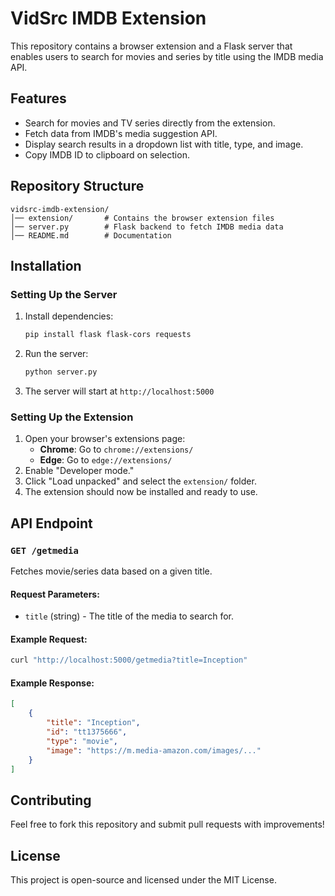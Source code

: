 # VidSrc IMDB Extension

This repository contains a browser extension and a Flask server that enables users to search for movies and series by title using the IMDB media API.

## Features
- Search for movies and TV series directly from the extension.
- Fetch data from IMDB's media suggestion API.
- Display search results in a dropdown list with title, type, and image.
- Copy IMDB ID to clipboard on selection.

## Repository Structure
```
vidsrc-imdb-extension/
│── extension/       # Contains the browser extension files
│── server.py        # Flask backend to fetch IMDB media data
│── README.md        # Documentation
```

## Installation

### Setting Up the Server
1. Install dependencies:
   ```bash
   pip install flask flask-cors requests
   ```
2. Run the server:
   ```bash
   python server.py
   ```
3. The server will start at `http://localhost:5000`

### Setting Up the Extension
1. Open your browser's extensions page:
   - **Chrome**: Go to `chrome://extensions/`
   - **Edge**: Go to `edge://extensions/`
2. Enable "Developer mode."
3. Click "Load unpacked" and select the `extension/` folder.
4. The extension should now be installed and ready to use.

## API Endpoint

### `GET /getmedia`
Fetches movie/series data based on a given title.

#### **Request Parameters:**
- `title` (string) - The title of the media to search for.

#### **Example Request:**
```bash
curl "http://localhost:5000/getmedia?title=Inception"
```

#### **Example Response:**
```json
[
    {
        "title": "Inception",
        "id": "tt1375666",
        "type": "movie",
        "image": "https://m.media-amazon.com/images/..."
    }
]
```

## Contributing
Feel free to fork this repository and submit pull requests with improvements!

## License
This project is open-source and licensed under the MIT License.

